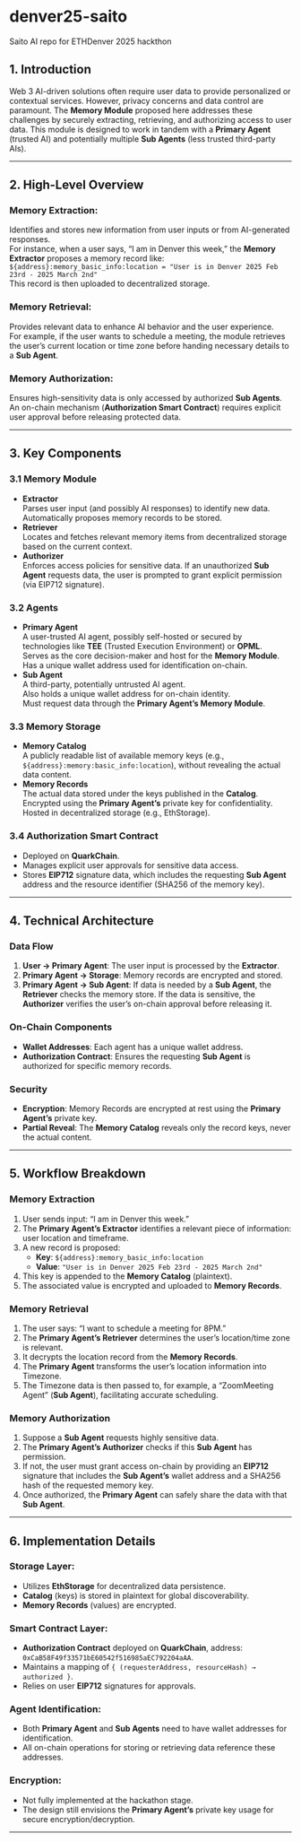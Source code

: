 # denver25-saito
Saito AI repo for ETHDenver 2025 hackthon



## 1. Introduction
Web 3 AI-driven solutions often require user data to provide personalized or contextual services. However, privacy concerns and data control are paramount. The **Memory Module** proposed here addresses these challenges by securely extracting, retrieving, and authorizing access to user data. This module is designed to work in tandem with a **Primary Agent** (trusted AI) and potentially multiple **Sub Agents** (less trusted third-party AIs).

---

## 2. High-Level Overview
### Memory Extraction:
Identifies and stores new information from user inputs or from AI-generated responses.  
For instance, when a user says, “I am in Denver this week,” the **Memory Extractor** proposes a memory record like:  
`${address}:memory_basic_info:location = "User is in Denver 2025 Feb 23rd - 2025 March 2nd"`  
This record is then uploaded to decentralized storage.

### Memory Retrieval:
Provides relevant data to enhance AI behavior and the user experience.  
For example, if the user wants to schedule a meeting, the module retrieves the user’s current location or time zone before handing necessary details to a **Sub Agent**.

### Memory Authorization:
Ensures high-sensitivity data is only accessed by authorized **Sub Agents**.  
An on-chain mechanism (**Authorization Smart Contract**) requires explicit user approval before releasing protected data.

---

## 3. Key Components
### 3.1 Memory Module
- **Extractor**  
  Parses user input (and possibly AI responses) to identify new data. Automatically proposes memory records to be stored.  
- **Retriever**  
  Locates and fetches relevant memory items from decentralized storage based on the current context.  
- **Authorizer**  
  Enforces access policies for sensitive data. If an unauthorized **Sub Agent** requests data, the user is prompted to grant explicit permission (via EIP712 signature).

### 3.2 Agents
- **Primary Agent**  
  A user-trusted AI agent, possibly self-hosted or secured by technologies like **TEE** (Trusted Execution Environment) or **OPML**.  
  Serves as the core decision-maker and host for the **Memory Module**.  
  Has a unique wallet address used for identification on-chain.  
- **Sub Agent**  
  A third-party, potentially untrusted AI agent.  
  Also holds a unique wallet address for on-chain identity.  
  Must request data through the **Primary Agent’s Memory Module**.

### 3.3 Memory Storage
- **Memory Catalog**  
  A publicly readable list of available memory keys (e.g., `${address}:memory:basic_info:location`), without revealing the actual data content.  
- **Memory Records**  
  The actual data stored under the keys published in the **Catalog**.  
  Encrypted using the **Primary Agent’s** private key for confidentiality.  
  Hosted in decentralized storage (e.g., EthStorage).

### 3.4 Authorization Smart Contract
- Deployed on **QuarkChain**.  
- Manages explicit user approvals for sensitive data access.  
- Stores **EIP712** signature data, which includes the requesting **Sub Agent** address and the resource identifier (SHA256 of the memory key).

---

## 4. Technical Architecture
### Data Flow
1. **User → Primary Agent**: The user input is processed by the **Extractor**.  
2. **Primary Agent → Storage**: Memory records are encrypted and stored.  
3. **Primary Agent → Sub Agent**: If data is needed by a **Sub Agent**, the **Retriever** checks the memory store. If the data is sensitive, the **Authorizer** verifies the user’s on-chain approval before releasing it.

### On-Chain Components
- **Wallet Addresses**: Each agent has a unique wallet address.  
- **Authorization Contract**: Ensures the requesting **Sub Agent** is authorized for specific memory records.

### Security
- **Encryption**: Memory Records are encrypted at rest using the **Primary Agent’s** private key.  
- **Partial Reveal**: The **Memory Catalog** reveals only the record keys, never the actual content.

---

## 5. Workflow Breakdown
### Memory Extraction
1. User sends input: “I am in Denver this week.”  
2. The **Primary Agent’s Extractor** identifies a relevant piece of information: user location and timeframe.  
3. A new record is proposed:  
   - **Key**: `${address}:memory_basic_info:location`  
   - **Value**: `"User is in Denver 2025 Feb 23rd - 2025 March 2nd"`  
4. This key is appended to the **Memory Catalog** (plaintext).  
5. The associated value is encrypted and uploaded to **Memory Records**.

### Memory Retrieval
1. The user says: “I want to schedule a meeting for 8PM.”  
2. The **Primary Agent’s Retriever** determines the user’s location/time zone is relevant.  
3. It decrypts the location record from the **Memory Records**.  
4. The **Primary Agent** transforms the user’s location information into Timezone.  
5. The Timezone data is then passed to, for example, a “ZoomMeeting Agent” (**Sub Agent**), facilitating accurate scheduling.

### Memory Authorization
1. Suppose a **Sub Agent** requests highly sensitive data.  
2. The **Primary Agent’s Authorizer** checks if this **Sub Agent** has permission.  
3. If not, the user must grant access on-chain by providing an **EIP712** signature that includes the **Sub Agent’s** wallet address and a SHA256 hash of the requested memory key.  
4. Once authorized, the **Primary Agent** can safely share the data with that **Sub Agent**.

---

## 6. Implementation Details
### Storage Layer:
- Utilizes **EthStorage** for decentralized data persistence.  
- **Catalog** (keys) is stored in plaintext for global discoverability.  
- **Memory Records** (values) are encrypted.

### Smart Contract Layer:
- **Authorization Contract** deployed on **QuarkChain**, address: `0xCaB58F49f33571bE60542f516985aEC792204aAA`.  
- Maintains a mapping of `{ (requesterAddress, resourceHash) → authorized }`.  
- Relies on user **EIP712** signatures for approvals.

### Agent Identification:
- Both **Primary Agent** and **Sub Agents** need to have wallet addresses for identification.  
- All on-chain operations for storing or retrieving data reference these addresses.

### Encryption:
- Not fully implemented at the hackathon stage.  
- The design still envisions the **Primary Agent’s** private key usage for secure encryption/decryption.  

---
